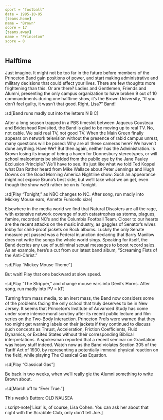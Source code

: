 ```yaml
---
sport = "football"
date = 1985-10-05
[teams.home]
name = "Brown"
score = 17
[teams.away]
name = "Princeton"
score = 0
---
```


## Halftime

Just imagine. It might not be too far in the future before members of the Princeton Band gain positions of power, and start making administrative and military decisions that could effect your lives. There are few thoughts more frightening than this. Or are there? Ladies and Gentlemen, Friends and Alumni, presenting the only campus organization to have broken 9 out of 10 commandments during one halftime show, it’s the Brown University, “If you don’t feel guilty, it wasn’t that good. Right, Lisa?” Band!

:sd[Band runs madly out into the letters N B C]

After a long season trapped in a PBS timeslot between Jaqueus Cousteau and Brideshead Revisited, the Band is glad to be moving up to real TV. No, not cable. We said real TV, not good TV. When the Main Green finally appears on network television without the presence of rabid campus unrest, many questions will be posed: Why are all these cameras here? We haven’t done anything. Have We? But then again, neither has the Administration. Is Brown losing its image of being a haven for Doonesbury stereotypes, or will school malcontents be shielded from the public eye by the Jane Pauley Exclusion Principle? We’ll have to see. It’s just like what we told Ted Koppel what Dan Rather heard from Mike Wallace about Peter Jennings and Hugh Downs on the Good Morning America Nightline show: Such an appearance might not expose Bruno’s best side, but we’ll take what we an get, even though the show we’d rather be on is Tonight.

:sd[Play “Tonight,” as NBC changes to NC. After song, run madly into Mickey Mouse ears, Annette Funicello size]

Elsewhere in the media world we find that Natural Disasters are all the rage, with extensive network coverage of such catastrophes as storms, plagues, famine, recorded NC’s and the Columbia Football Team. Closer to our hearts are the recent attacks on the music industry, as gaggles of Senator’s wives lobby for child-proof jackets on Rock albums. Luckily the only Senate measure yet passed was a Federal injunction declaring that Barry Manilow does not write the songs the whole world sings. Speaking for itself, the Band decries any use of subliminal sexual messages to boost record sales. As an example, here’s a cut from our latest band album, “Screaming Fists of the Anti-Christ.”

:sd[Play “Mickey Mouse Theme”]

But wait! Play that one backward at slow speed.

:sd[Play “The Stripper,” and change mouse ears into Devil’s Horns. After song, run madly into PV = kT]

Turning from mass media, to an inert mass, the Band now considers some of the problems facing the only school that truly deserves to be in New Jersey. It seems that Princeton’s Institute of Advanced Study has come under some intense moral scrutiny after its recent public lecture and film series on the Two-Body Interaction. Princeton Profs were warned that they too might get warning labels on their jackets if they continued to discuss such concepts as Thrust, Acceleration, Friction Coefficients, Fluid Dynamics, or Excited States without their corresponding Biblical interpretations. A spokesman reported that a recent seminar on Gravitation was heavy stuff indeed. Watch now as the Band violates Section 305 of the Tariff Act of 1930, by representing a potentially immoral physical reaction on the field, while playing The Classical Gas Equation.

:sd[Play “Classical Gas”]

Be back in two weeks, when we’ll really gie the Alumni something to write Brown about.

:sd[March off to “Ever True.”]

This week’s Button: OLD NAUSEA

::script-note[‘Lisa’ is, of course, Lisa Cohen. You can ask her about that night with the Scrabble Club, only don’t tell Joe.]
